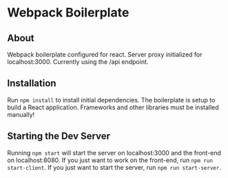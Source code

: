 # Webpack Boilerplate

## About
Webpack boilerplate configured for react. Server proxy initialized for localhost:3000. Currently using the /api endpoint.

## Installation
Run `npm install` to install initial dependencies. The boilerplate is setup to build a React application. Frameworks and other libraries must be installed manually!

## Starting the Dev Server
Running `npm start` will start the server on localhost:3000 and the front-end on localhost:8080. If you just want to work on the front-end, run `npm run start-client`. If you just want to start the server, run `npm run start-server`. 

